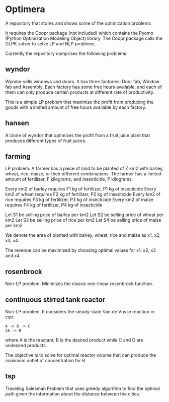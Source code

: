 Optimera
========

A repository that stores and shows some of the optimization problems

It requires the Coopr package (not included) which contains the Pyomo (Python Optimization Modeling Object) library. The Coopr package calls the GLPK solver to solve LP and NLP problems.

Currently the repository comprises the following problems:


wyndor
------
Wyndor sells windows and doors. It has three factories: Door fab, Window fab and Assembly. Each factory has some free hours available, and each of them can only produce certain products at different rate of productivity.  

This is a simple LP problem that maximize the profit from producing the goods with a limited amount of free hours available by each factory. 


hansen
------
A clone of wyndor that optimizes the profit from a fruit juice plant that produces different types of fruit juices. 


farming
-------
LP problem: A farmer has a piece of land to be planted of Z km2 with barley, wheat, rice, maize, or their different combinations. The farmer has a limited amount of fertilizer, F kilograms, and insecticide, P kilograms.

Every km2 of barley requires F1 kg of fertilizer, P1 kg of insecticide
Every km2 of wheat requires F2 kg of fertilizer, P2 kg of insecticide
Every km2 of rice requires F3 kg of fertilizer, P3 kg of insecticide
Every km2 of maize requires F4 kg of fertilizer, P4 kg of insecticide

Let S1 be selling price of barley per km2
Let S2 be selling price of wheat per km2
Let S3 be selling price of rice per km2
Let S4 be selling price of maize per km2

We denote the area of planted with barley, wheat, rice and maize as x1, x2, x3, x4

The revenue can be maximized by choosing optimal values for x1, x2, x3 and x4.


rosenbrock
----------
Non-LP problem. Minimizes the classic non-linear rosenbrock function.


continuous stirred tank reactor
-------------------------------
Non-LP problem. It considers the steady-state Van de Vusse reaction in cstr:

	A -> B -> C
	2A -> D

where A is the reactant, B is the desired product while C and D are undesired products.

The objective is to solve for optimal reactor volume that can produce the maximum outlet of concentration for B. 


tsp
---
Traveling Salesman Problem that uses greedy algorithm to find the optimal path given the information about the distance between the cities.


